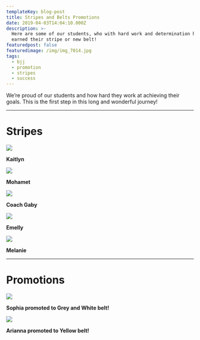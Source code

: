 ```yaml
---
templateKey: blog-post
title: Stripes and Belts Promotions
date: 2019-04-03T14:04:10.000Z
description: >-
  Here are some of our students, who with hard work and determination have
  earned their stripe or new belt! 
featuredpost: false
featuredimage: /img/img_7014.jpg
tags:
  - bjj
  - promotion
  - stripes
  - success
---
```

We’re proud of our students and how hard they work at achieving their goals. This is the first step in this long and wonderful journey!

- - -

# Stripes

![](/img/dsc6540.jpg)

**Kaitlyn**

![](/img/dsc06557.jpg)

**Mohamet**

![](/img/img_7030.jpg)

**Coach Gaby**

![](/img/img_7511.jpg)

**Emelly**

![](/img/img_8367.jpg)

**Melanie**

- - -

# **Promotions**

![](/img/dsc06546.jpg)

**Sophia promoted to Grey and White belt!**

![](/img/img_7014.jpg)

**Arianna promoted to Yellow belt!**
